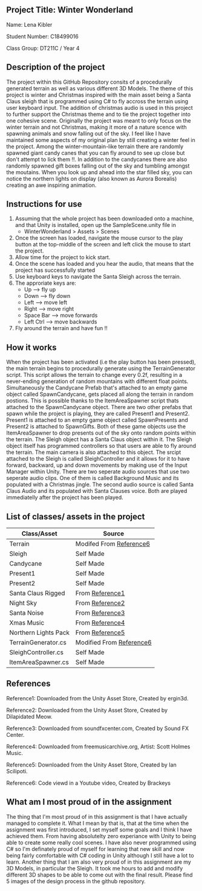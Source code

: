## Project Title: Winter Wonderland
Name: Lena Kibler

Student Number: C18499016

Class Group: DT211C / Year 4

## Description of the project
The project within this GitHub Repository consits of a procedurally generated terrain as well as various different 3D Models. The theme of this project is winter and Christmas inspired with the main asset being a Santa Claus sleigh that is programmed using C# to fly accross the terrain using user keyboard input. The addition of christmas audio is used in this project to further support the Christmas theme and to tie the project together into one cohesive scene. Originally the project was meant to only focus on the winter terrain and not Christmas, making it more of a nature scence with spawning animals and snow falling out of the sky. I feel like I have maintained some aspects of my original plan by still creating a winter feel in the project. Among the winter-mountain-like terrain there are randomly spawned giant candy canes that you can fly around to see up close but don't attempt to lick them !!. In addition to the candycanes there are also randomly spawned gift boxes falling out of the sky and tumbling amongst the moutains. When you look up and ahead into the star filled sky, you can notice the northern lights on display (also known as Aurora Borealis) creating an awe inspiring animation. 

## Instructions for use
1. Assuming that the whole project has been downloaded onto a machine, and that Unity is installed, open up the SampleScene.unity file in 
	* WinterWonderland > Assets > Scenes
2. Once the screen has loaded, navigate the mouse cursor to the play button at the top-middle of the screen and left click the mouse to start the project.
3. Allow time for the project to kick start.
4. Once the scene has loaded and you hear the audio, that means that the project has successfully started
5. Use keyboard keys to navigate the Santa Sleigh across the terrain.
6. The approriate keys are:
	* Up        --> fly up
	* Down      --> fly down
	* Left      --> move left
	* Right     --> move right
	* Space Bar --> move forwards
	* Left Ctrl --> move backwards
7. Fly around the terrain and have fun !!

## How it works
When the project has been activated (i.e the play button has been pressed), the main terrain begins to procedurally generate using the TerrainGenerator script. This script allows the terrain to change every 0.2f, resulting in a never-ending generation of random mountains with different float points. Simultaneously the Candycane Prefab that's attached to an empty game object called SpawnCandycane, gets placed all along the terrain in random postions. This is possible thanks to the ItemAreaSpawner script thats attached to the SpawnCandycane object. There are two other prefabs that spawn while the project is playing, they are called Present1 and Present2. Present1 is attached to an empty game object called SpawnPresents and Present2 is attached to SpawnGifts. Both of these game objects use the ItemAreaSpawner to drop presents out of the sky onto random points within the terrain. The Sleigh object has a Santa Claus object within it. The Sleigh object itself has programmed controllers so that users are able to fly around the terrain. The main camera is also attached to this object. The srcipt attached to the Sleigh is called SleighController and it allows for it to have forward, backward, up and down movements by making use of the Input Manager within Unity. There are two seperate audio sources that use two seperate audio clips. One of them is called Background Music and its populated with a Christmas jingle. The second audio source is called Santa Claus Audio and its populated with Santa Clauses voice. Both are played immediatelly after the project has been played. 

## List of classes/ assets in the project 
| Class/Asset | Source         
|-------------|----------------
| Terrain     | Modifed From [Reference6](https://www.youtube.com/watch?v=vFvwyu_ZKfU)
| Sleigh      | Self Made
| Candycane   | Self Made
| Present1    | Self Made
| Present2    | Self Made
| Santa Claus Rigged | From [Reference1](https://assetstore.unity.com/packages/3d/characters/humanoids/humans/santa-claus-rigged-167437)
| Night Sky   | From [Reference2](https://assetstore.unity.com/packages/2d/textures-materials/space-star-field-backgrounds-109689)
| Santa Noise | From [Reference3](http://soundfxcenter.com/holiday-and-festive/christmas/8d82b5_Santa_Claus_Says_Merry_Christmas_Sound_Effect.mp3)
| Xmas Music  | From [Reference4](https://freemusicarchive.org/genre/Christmas)
| Northern Lights Pack | From [Reference5](https://assetstore.unity.com/packages/vfx/particles/environment/northern-lights-pack-86980)
| TerrainGenerator.cs | Modified From [Reference6](https://www.youtube.com/watch?v=vFvwyu_ZKfU)
| SleighController.cs | Self Made
| ItemAreaSpawner.cs | Self Made

## References
Reference1: Downloaded from the Unity Asset Store, Created by ergin3d.

Reference2: Downloaded from the Unity Asset Store, Created by Dilapidated Meow.

Reference3: Downloaded from soundfxcenter.com, Created by Sound FX Center.

Reference4: Downloaded from freemusicarchive.org, Artist: Scott Holmes Music.

Reference5: Downloaded from the Unity Asset Store, Created by Ian Scilipoti.

Reference6: Code viewd in a Youtube video, Created by Brackeys

## What am I most proud of in the assignment 
The thing that I'm most proud of in this assignment is that I have actually managed to complete it. What I mean by that is, that at the time when the assignment was first introduced, I set myself some goals and I think I have achieved them. From having absolutelty zero experiance with Unity to being able to create some really cool scenes. I have also never programmed using C# so I'm definately proud of myself for learning that new skill and now being fairly comfortable with C# coding in Unity although I still have a lot to learn. Another thing that I am also very proud of in this assignment are my 3D Models, in particular the Sleigh. It took me hours to add and modify different 3D shapes to be able to come out with the final result. Please find 5 images of the design process in the github repository.


